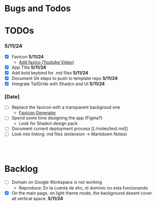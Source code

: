 # Bugs and Todos

# **TODOs**

### **5/11/24**

- [x] Favicon **5/11/24**
  - [Add favico (Youtube Video)](https://www.youtube.com/watch?v=vkn4ZikqZqw&ab_channel=DevelopedByKPK)
- [x] App Title **5/11/24**
- [x] Add bold keybind for .md files **5/11/24**
- [x] Document Git steps to push to template repo **5/11/24**
- [x] Integrate TailGrids with Shadcn and UI **5/11/24**

### **[Date]**

- [ ] Replace the favicon with a transparent backgroud one
  - [Favicon Generator](https://favicon.io/favicon-converter/)
- [ ] Spend some time designing the app (Figma?)
  - Look for Shadcn design pack
- [ ] Document current deployment process [[./notes/test.md]]
- [ ] Look into linking .md files (extension -> Markdown Notes)

<!-- a -->
<!-- a -->
<!-- ----------------BACKLOG----------------------- -->

&nbsp;  
&nbsp;

# **Backlog**

- [ ] Domain on Google Workspace is not working
  - Reproduce: En la cuenta de ehc, el dominio no esta funcionando
- [x] On the main page, on light theme mode, the background doesnt cover all vertical space. **5/11/24**
